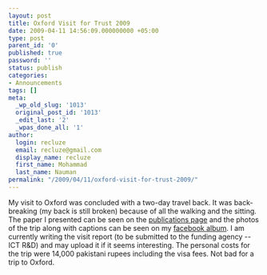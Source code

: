 ```yaml
---
layout: post
title: Oxford Visit for Trust 2009
date: 2009-04-11 14:56:09.000000000 +05:00
type: post
parent_id: '0'
published: true
password: ''
status: publish
categories:
- Announcements
tags: []
meta:
  _wp_old_slug: '1013'
  original_post_id: '1013'
  _edit_last: '2'
  _wpas_done_all: '1'
author:
  login: recluze
  email: recluze@gmail.com
  display_name: recluze
  first_name: Mohammad
  last_name: Nauman
permalink: "/2009/04/11/oxford-visit-for-trust-2009/"
---
```

My visit to Oxford was concluded with a two-day travel back. It was back-breaking (my back is still broken) because of all the walking and the sitting. The paper I presented can be seen on the [publications page](http://recluze.wordpress.com/publications/) and the photos of the trip along with captions can be seen on my [facebook album](http://www.facebook.com/album.php?aid=59884&l=6ab3809547&id=523073038). I am currently writing the visit report (to be submitted to the funding agency -- ICT R&D) and may upload it if it seems interesting. The personal costs for the trip were 14,000 pakistani rupees including the visa fees. Not bad for a trip to Oxford.

